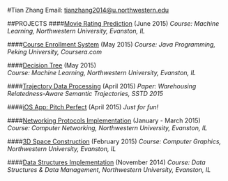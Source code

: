 #Tian Zhang
Email: tianzhang2014@u.northwestern.edu  

##PROJECTS
####[Movie Rating Prediction](https://github.com/zhtiansweet/MoviePrediction) (June 2015)
_Course: Machine Learning, Northwestern University, Evanston, IL_

####[Course Enrollment System](https://github.com/zhtiansweet/CourseEnrollment) (May 2015)
_Course: Java Programming, Peking University, Coursera.com_

####[Decision Tree](https://github.com/zhtiansweet/decisionTreeC4.5) (May 2015)  
_Course: Machine Learning, Northwestern University, Evanston, IL_

####[Trajectory Data Processing](https://github.com/zhtiansweet/TrajectoryData/tree/master) (April 2015)
_Paper: Warehousing Relatedness-Aware Semantic Trajectories, SSTD 2015_

####[iOS App: Pitch Perfect](https://github.com/zhtiansweet/PitchPerfect) (April 2015)
_Just for fun!_

####[Networking Protocols Implementation](https://github.com/zhtiansweet/NetworkProtocol_EECS340) (January - March 2015)  
_Course: Computer Networking, Northwestern University, Evanston, IL_

####[3D Space Construction](https://github.com/zhtiansweet/3DSpace_EECS351) (February 2015)
_Course: Computer Graphics, Northwestern University, Evanston, IL_  

####[Data Structures Implementation](https://github.com/zhtiansweet/DataStructure_EECS214) (November 2014)
_Course: Data Structures & Data Management, Northwestern University, Evanston, IL_
